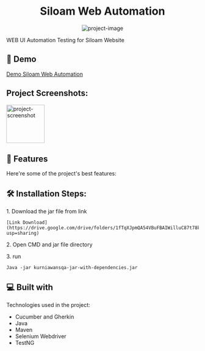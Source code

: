 <h1 align="center" id="title">Siloam Web Automation</h1>

<p align="center"><img src="https://socialify.git.ci/kurniawanajisaputro/SIloam_Web_Automation/image?language=1&name=1&owner=1&pattern=Brick%20Wall&stargazers=1&theme=Dark" alt="project-image"></p>

<p id="description">WEB UI Automation Testing for Siloam Website</p>

<h2>🚀 Demo</h2>

[Demo Siloam Web Automation](https://youtu.be/gA4xHARZbVU)

<h2>Project Screenshots:</h2>

<img src="" alt="project-screenshot" width="100" height="100/">

  
  
<h2>🧐 Features</h2>

Here're some of the project's best features:

<h2>🛠️ Installation Steps:</h2>

<p>1. Download the jar file from link</p>

```
[Link Download](https://drive.google.com/drive/folders/1fTqXJpmQA54VBuFBAIWilluC87t78k1c?usp=sharing)
```

<p>2. Open CMD and jar file directory</p>

<p>3. run</p>

```
Java -jar kurniawansqa-jar-with-dependencies.jar
```

  
<h2>💻 Built with</h2>

Technologies used in the project:

*   Cucumber and Gherkin
*   Java
*   Maven
*   Selenium Webdriver
*   TestNG
